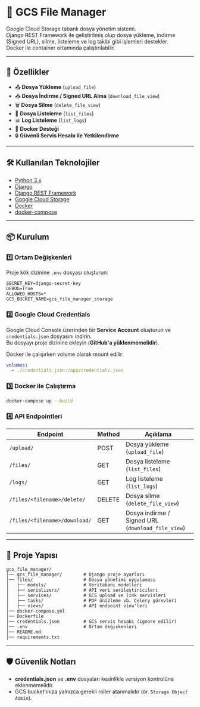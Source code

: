 # 📂 GCS File Manager

Google Cloud Storage tabanlı dosya yönetim sistemi.  
Django REST Framework ile geliştirilmiş olup dosya yükleme, indirme (Signed URL), silme, listeleme ve log takibi gibi işlemleri destekler.  
Docker ile container ortamında çalıştırılabilir.

---

## 🚀 Özellikler

- 📤 **Dosya Yükleme** (`upload_file`)
- 📥 **Dosya İndirme / Signed URL Alma** (`download_file_view`)
- 🗑 **Dosya Silme** (`delete_file_view`)
- 📜 **Dosya Listeleme** (`list_files`)
- 📊 **Log Listeleme** (`list_logs`)
- 🐳 **Docker Desteği**
- 🔒 **Güvenli Servis Hesabı ile Yetkilendirme**

---

## 🛠 Kullanılan Teknolojiler

- [Python 3.x](https://www.python.org/)
- [Django](https://www.djangoproject.com/)
- [Django REST Framework](https://www.django-rest-framework.org/)
- [Google Cloud Storage](https://cloud.google.com/storage)
- [Docker](https://www.docker.com/)
- [docker-compose](https://docs.docker.com/compose/)

---

## 📦 Kurulum

### 1️⃣ Ortam Değişkenleri
Proje kök dizinine `.env` dosyası oluşturun:

```env
SECRET_KEY=django-secret-key
DEBUG=True
ALLOWED_HOSTS=*
GCS_BUCKET_NAME=gcs_file_manager_storage
```

### 2️⃣ Google Cloud Credentials
Google Cloud Console üzerinden bir **Service Account** oluşturun ve `credentials.json` dosyasını indirin.  
Bu dosyayı proje dizinine ekleyin (**GitHub'a yüklenmemelidir**).

Docker ile çalışırken volume olarak mount edilir:
```yaml
volumes:
  - ./credentials.json:/app/credentials.json
```

### 3️⃣ Docker ile Çalıştırma
```bash
docker-compose up --build
```

### 4️⃣ API Endpointleri
| Endpoint | Method | Açıklama |
|----------|--------|----------|
| `/upload/` | POST | Dosya yükleme (`upload_file`) |
| `/files/` | GET | Dosya listeleme (`list_files`) |
| `/logs/` | GET | Log listeleme (`list_logs`) |
| `/files/<filename>/delete/` | DELETE | Dosya silme (`delete_file_view`) |
| `/files/<filename>/download/` | GET | Dosya indirme / Signed URL (`download_file_view`) |

---

## 📂 Proje Yapısı
```
gcs_file_manager/
│── gcs_file_manager/        # Django proje ayarları
│── files/                   # Dosya yönetimi uygulaması
│   ├── models/              # Veritabanı modelleri
│   ├── serializers/         # API veri serileştiricileri
│   ├── services/            # GCS upload ve link servisleri
│   ├── tasks/               # PDF önizleme vb. Celery görevleri
│   ├── views/               # API endpoint view'leri
│── docker-compose.yml
│── Dockerfile
│── credentials.json         # GCS servis hesabı (ignore edilir)
│── .env                     # Ortam değişkenleri
│── README.md
│── requirements.txt
```

---

## 🛡 Güvenlik Notları
- **credentials.json** ve **.env** dosyaları kesinlikle versiyon kontrolüne eklenmemelidir.
- GCS bucket'ınıza yalnızca gerekli roller atanmalıdır (ör. `Storage Object Admin`).
